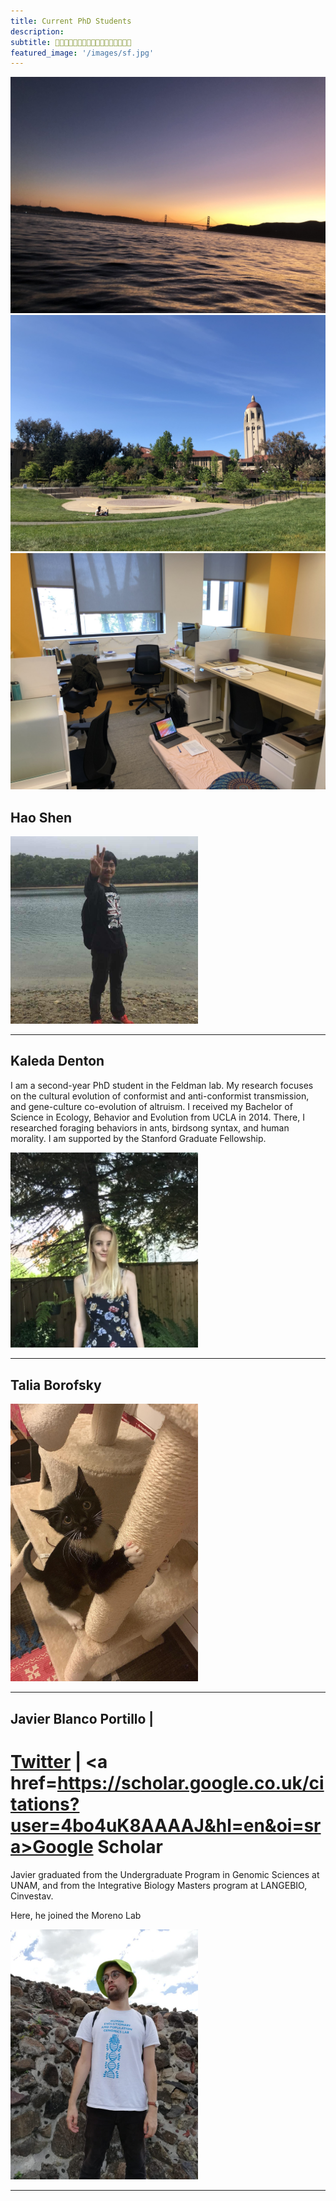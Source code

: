 ```yaml
---
title: Current PhD Students
description:
subtitle: 🌿👨🏻‍💻🌿👩🏼‍💻🌿👩🏼‍💻🌿🧑🏻‍💻🌿
featured_image: '/images/sf.jpg'
---
```


<div class="gallery" data-columns="3">
	<img src="/images/sf.jpg">
	<img src="/images/hoover.jpg">
	<img src="/images/lab2.jpg">
</div>

## Hao Shen

<img width="300" alt="kayla" src="/images/hao.JPG">

---

## Kaleda Denton

I am a second-year PhD student in the Feldman lab. My research focuses on the cultural evolution of conformist and anti-conformist transmission, and gene-culture co-evolution of altruism. I received my Bachelor of Science in Ecology, Behavior and Evolution from UCLA in 2014. There, I researched foraging behaviors in ants, birdsong syntax, and human morality. I am supported by the Stanford Graduate Fellowship.

<img width="300" alt="kayla" src="/images/kayla.jpg">

---

## Talia Borofsky

<img width="300" alt="kayla" src="/images/talia.jpeg">

---

## Javier Blanco Portillo | 
# <a href=https://twitter.com/JavierBioBlanco>Twitter</a> | <a href=https://scholar.google.co.uk/citations?user=4bo4uK8AAAAJ&hl=en&oi=sra>Google Scholar</a>

Javier graduated from the Undergraduate Program in Genomic Sciences at UNAM, and from the Integrative Biology Masters program at LANGEBIO, Cinvestav. 


Here, he joined the Moreno Lab 


<img width="300" alt="kayla" src="/images/javier.jpeg">

---
